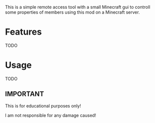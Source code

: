 This is a simple remote access tool with a small Minecraft gui to controll some properties of members using this mod on a Minecraft server.

# Features

TODO

# Usage

TODO

## IMPORTANT

This is for educational purposes only!

I am not responsible for any damage caused!
